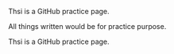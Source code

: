 Thsi is a GitHub practice page.


All things written would be for practice purpose.

Thsi is a GitHub practice page.
